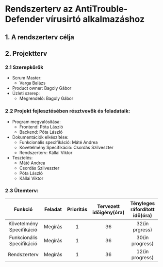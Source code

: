 # Rendszerterv az AntiTrouble-Defender vírusirtó alkalmazáshoz
## 1. A rendszerterv célja

## 2. Projektterv
### 2.1 Szerepkörök
- Scrum Master:
  - Varga Balázs
- Product owner: Bagoly Gábor
- Üzleti szerep:
  - Megrendelő: Bagoly Gábor

### 2.2 Projekt fejlesztésében résztvevők és feladataik:
- Program megvalósítása:
  - Frontend: Póta László
  - Backend: Póta László
- Dokumentációk elkészítése:
  - Funkcionális specifikáció: Máté Andrea
  -  Követelmény Specifikáció: Csordás Szilveszter
  -  Rendszerterv: Kállai Viktor
- Tesztelés:
  - Máté Andrea
  - Csordás Szilveszter
  - Póta László
  - Kállai Viktor

### 2.3 Ütemterv:
|    **Funkció**    |          **Feladat**          |**Prioritás**|**Tervezett időigény(óra)**|**Tényleges ráfordított idő(óra)**| 
|:-----------------:|:-----------------------------:|:-----------:|:-------------------------:|:--------------------------------:|
| Követelmény Specifikáció | Megírás | 1 | 36 | 32(in prgress) |
| Funkcionális Specifikáció | Megírás | 1 | 36 | 30(in progress) |
| Rendszerterv | Megírás | 1 | 36 | 12(in progress) | 



